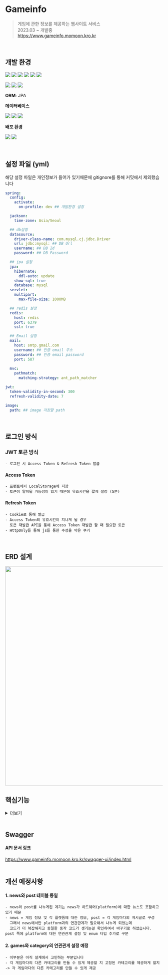 # Gameinfo
> 게임에 관한 정보를 제공하는 웹사이트 서비스 <br>
> 2023.03 ~ 개발중 <br>
> https://www.gameinfo.momoon.kro.kr
<br>

## 개발 환경
<img src="https://img.shields.io/badge/java-007396?style=for-the-badge&logo=java&logoColor=white"> <img src="https://img.shields.io/badge/springboot-6DB33F?style=for-the-badge&logo=springboot&logoColor=white"> <img src="https://img.shields.io/badge/springsecurity-6DB33F?style=for-the-badge&logo=springsecurity&logoColor=white"> <img src="https://img.shields.io/badge/swagger-85EA2D?style=for-the-badge&logo=swagger&logoColor=white"> <img src="https://img.shields.io/badge/junit5-25A162?style=for-the-badge&logo=junit5&logoColor=white"> <img src="https://img.shields.io/badge/jsonwebtokens-000000?style=for-the-badge&logo=jsonwebtokens&logoColor=white"> 

<img src="https://img.shields.io/badge/gradle-02303A?style=for-the-badge&logo=gradle&logoColor=white"> <img src="https://img.shields.io/badge/yaml-CB171E?style=for-the-badge&logo=yaml&logoColor=white"> <img src="https://img.shields.io/badge/intellijidea-000000?style=for-the-badge&logo=intellijidea&logoColor=white"> 

**ORM**: JPA


**데이터베이스**

<img src="https://img.shields.io/badge/mysql-4479A1?style=for-the-badge&logo=mysql&logoColor=white"> <img src="https://img.shields.io/badge/amazonrds-527FFF?style=for-the-badge&logo=amazonrds&logoColor=white"> <img src="https://img.shields.io/badge/redis-DC382D?style=for-the-badge&logo=redis&logoColor=white"> 


**배포 환경**

<img src="https://img.shields.io/badge/amazonec2-FF9900?style=for-the-badge&logo=amazonec2&logoColor=white"> <img src="https://img.shields.io/badge/docker-2496ED?style=for-the-badge&logo=docker&logoColor=white"> 
 
<br>

## 설정 파일 (yml)
해당 설정 파일은 개인정보가 들어가 있기때문에 gitignore를 통해 커밋에서 제외했습니다
``` yml
spring:
  config:
    activate:
      on-profile: dev ## 개발환경 설정

  jackson:
    time-zone: Asia/Seoul

  ## db설정
  datasource:
    driver-class-name: com.mysql.cj.jdbc.Driver
    url: jdbc:mysql: ## DB Url
    username: ## DB Id
    password: ## DB Password

  ## jpa 설정
  jpa:
    hibernate:
      ddl-auto: update
    show-sql: true
    database: mysql
  servlet:
    multipart:
      max-file-size: 1000MB

  ## redis 설정
  redis:
    host: redis
    port: 6379
    ssl: true

  ## Email 설정
  mail:
    host: smtp.gmail.com
    username: ## 인증 email 주소
    password: ## 인증 email password
    port: 587
    
  mvc:
    pathmatch:
      matching-strategy: ant_path_matcher

jwt:
  token-validity-in-second: 300
  refresh-validity-date: 7

image:
  path: ## image 저장할 path
```

<br>

## 로그인 방식
### JWT 토큰 방식
    - 로그인 시 Access Token & Refresh Token 발급
 
#### Access Token
    - 프런트에서 LocalStorage에 저장
    - 토큰이 탈취될 가능성이 있기 때문에 유효시간을 짧게 설정 (5분)
    
#### Refresh Token
    - Cookie로 통해 발급
    - Access Token의 유효시간이 지나게 될 경우
      토큰 재발급 API을 통해 Access Token 재발급 할 때 필요한 토큰 
    - HttpOnly를 통해 js를 통한 수정을 막은 쿠키

<br>

## ERD 설계
<img src="https://github.com/MoMoon-LKH/GameInfo_Ver2/assets/66755342/2de8af63-4219-47f1-885e-035b96d358ae" width="700" />
<br>

## 핵심기능
<details>
 <summary>더보기</summary>
 펼쳐짐
</details>
<br>

## Swagger 
#### API 문서 링크
https://www.gameinfo.momoon.kro.kr/swagger-ui/index.html
<br><br>


## 개선 예정사항
#### 1. news와 post 테이블 통일
    - news와 post를 나누게된 계기는 news가 하드웨어(platform)에 대한 뉴스도 포함하고 있기 때문
    - news = 게임 정보 및 각 플랫폼에 대한 정보, post = 각 게임마다의 게시글로 구성
      그래서 news에서만 platform과의 연관관계가 필요해서 나누게 되었는데
      코드가 더 복잡해지고 동일한 동작 코드가 생기는걸 확인하여서 바꾸기로 하였습니다.
    post 쪽에 platform에 대한 연관관계 설정 및 enum 타입 추가로 구분

#### 2. games와 category의 연관관게 설정 예정
    - 이부분은 아직 설계에서 고민하는 부분입니다
    - 각 게임마다의 다른 카테고리를 만들 수 있게 제공할 지 고정된 카테고리를 제공하게 할지
    -> 각 게임마다의 다른 카테고리를 만들 수 있게 제공 

<br>

